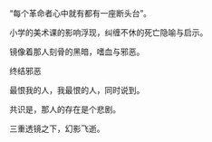 “每个革命者心中就有都有一座断头台”。

小学的美术课的影响浮现，纠缠不休的死亡隐喻与启示。

镜像着那人刻骨的黑暗，嗜血与邪恶。

终结邪恶

最恨我的人，我最恨的人，同时说到。

共识是，那人的存在是个悲剧。

三重透镜之下，幻影飞逝。
